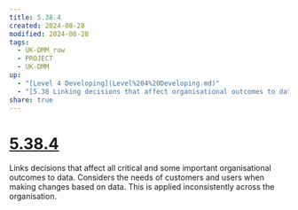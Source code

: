 ```yaml
---
title: 5.38.4
created: 2024-08-28
modified: 2024-08-28
tags:
  - UK-DMM_row
  - PROJECT
  - UK-DMM
up:
  - "[Level 4 Developing](Level%204%20Developing.md)"
  - "[5.38 Linking decisions that affect organisational outcomes to data](5.38%20Linking%20decisions%20that%20affect%20organisational%20outcomes%20to%20data.md)"
share: true
---
```

# [5.38.4](5.38.4.md)

Links decisions that affect all critical and some important organisational outcomes to data. Considers the needs of customers and users when making changes based on data. This is applied inconsistently across the organisation.
